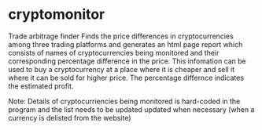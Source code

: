 # cryptomonitor
Trade arbitrage finder
Finds the price differences in cryptocurrencies among three trading platforms and generates an html page report which consists of names of cryptocurrencies being monitored and their corresponding percentage difference in the price. This infomation can be used to buy a cryptocurrency at a place where it is cheaper and sell it where it can be sold for higher price. The percentage differnce indicates the estimated profit.

Note: Details of cryptocurriencies being monitored is hard-coded in the program and the list needs to be updated updated when necessary (when a currency is delisted from the website)
